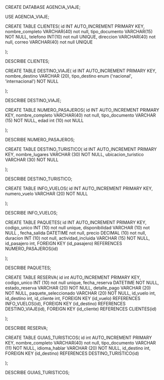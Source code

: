 CREATE DATABASE AGENCIA_VIAJE;

USE AGENCIA_VIAJE;

CREATE TABLE CLIENTES(
 id INT AUTO_INCREMENT PRIMARY KEY,
 nombre_completo VARCHAR(40) not null,
 tipo_documento VARCHAR(15) NOT NULL,
 telefono INT(10) not null UNIQUE,
 direccion VARCHAR(40) not null,
 correo VARCHAR(40) not null UNIQUE 
 
 );
 
DESCRIBE CLIENTES;

 
CREATE TABLE DESTINO_VIAJE(
 id INT AUTO_INCREMENT PRIMARY KEY,
 nombre_destino VARCHAR (20),
 tipo_destino enum ('nacional', 'internacional') NOT NULL

);


DESCRIBE DESTINO_VIAJE;
 

CREATE TABLE NUMERO_PASAJEROS(
 id INT AUTO_INCREMENT PRIMARY KEY,
 nombre_completo VARCHAR(40) not null,
 tipo_documento VARCHAR (15) NOT NULL,
 edad int (10) not NULL 
 
);
 
DESCRIBE NUMERO_PASAJEROS;


CREATE TABLE DESTINO_TURISTICO(
 id INT AUTO_INCREMENT PRIMARY KEY,
 nombre_lugares VARCHAR (30) NOT NULL,
 ubicacion_turistico VARCHAR (30) NOT NULL
 
);
 
DESCRIBE DESTINO_TURISTICO;

 
CREATE TABLE INFO_VUELOS(
 id INT AUTO_INCREMENT PRIMARY KEY,
 numero_vuelo VARCHAR (20) NOT NULL 

);

DESCRIBE INFO_VUELOS;

 
CREATE TABLE PAQUETES(
 id INT AUTO_INCREMENT PRIMARY KEY,
 codigo_unico INT (10) not null unique,
 disponibilidad VARCHAR (10) not NULL ,
 fecha_salida DATETIME	not null,
 precio DECIMAL (10) not null,
 duracion INT (10) not null,
 actividad_incluida VARCHAR (15) NOT NULL,
 id_pasajero int,
 FOREIGN KEY (id_pasajero) REFERENCES NUMERO_PASAJEROS(id)
 
 );
 
DESCRIBE PAQUETES;


CREATE TABLE RESERVA(
 id int AUTO_INCREMENT PRIMARY KEY,
 codigo_unico INT (10) not null unique,
 fecha_reserva DATETIME NOT NULL,
 estado_reserva VARCHAR (20) NOT NULL,
 detalle_pago VARCHAR (20) NOT NULL,
 paquete_seleccionado VARCHAR (20) NOT NULL,
 id_vuelo int,
 id_destino int,
 id_cliente int,
 FOREIGN KEY (id_vuelo) REFERENCES INFO_VUELOS(id),
 FOREIGN KEY (id_destino) REFERENCES DESTINO_VIAJE(id),
 FOREIGN KEY (id_cliente) REFERENCES CLIENTES(id)
 
 );
 
DESCRIBE RESERVA;

CREATE TABLE GUIAS_TURISTICOS(
 id int AUTO_INCREMENT PRIMARY KEY,
 nombre_completo VARCHAR(40) not null,
 tipo_documento VARCHAR (11) NOT NULL,
 idioma_hablar VARCHAR (20) NOT NULL,
 id_destino int,
 FOREIGN KEY (id_destino) REFERENCES DESTINO_TURISTICO(id)

);
 
DESCRIBE GUIAS_TURISTICOS;

 
 
 
